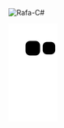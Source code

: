 <div style="display: inline_block"><br>
  <img align="center" alt="Rafa-C#" height="30" width="40" src="https://cdn.jsdelivr.net/gh/devicons/devicon/icons/csharp/csharp-original.svg">        
</div>          

![snake gif](https://github.com/rafaelatech/rafaelatech/blob/output/github-contribution-grid-snake.svg)
